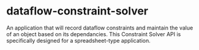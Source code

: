 # dataflow-constraint-solver
 An application that will record dataflow constraints and maintain the value of an object based on its dependancies. This Constraint Solver API is specifically designed for a spreadsheet-type application.
